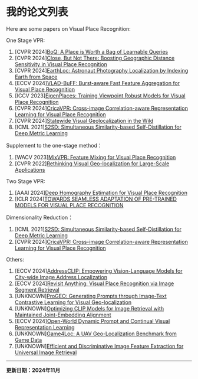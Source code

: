 # 我的论文列表

Here are some papers on  Visual Place Recognition:

One Stage VPR:
1. [CVPR 2024][BoQ: A Place is Worth a Bag of Learnable Queries](https://arxiv.org/pdf/2405.07364)
2. [CVPR 2024][Close, But Not There: Boosting Geographic Distance Sensitivity in Visual Place Recognition](https://arxiv.org/pdf/2407.02422)
3. [CVPR 2024][EarthLoc: Astronaut Photography Localization by Indexing Earth from Space](https://arxiv.org/pdf/2403.06758)
4. [ECCV 2024][VLAD-BuFF: Burst-aware Fast Feature Aggregation for Visual Place Recognition](https://arxiv.org/pdf/2409.19293)
5. [ICCV 2023][EigenPlaces: Training Viewpoint Robust Models for Visual Place Recognition](https://arxiv.org/pdf/2308.10832)
6. [CVPR 2024][CricaVPR: Cross-image Correlation-aware Representation Learning for Visual Place Recognition](https://arxiv.org/pdf/2402.19231)
7. [CVPR 2024][Statewide Visual Geolocalization in the Wild](https://arxiv.org/pdf/2409.16763)
8. [ICML 2021][S2SD: Simultaneous Similarity-based Self-Distillation for Deep Metric Learning](https://arxiv.org/pdf/2009.08348)
   
Supplement to the one-stage method：
1. [WACV 2023][MixVPR: Feature Mixing for Visual Place Recognition](https://arxiv.org/pdf/2303.02190)
2. [CVPR 2022][Rethinking Visual Geo-localization for Large-Scale Applications](https://arxiv.org/pdf/2204.02287)
   
Two Stage VPR:
1. [AAAI 2024][Deep Homography Estimation for Visual Place Recognition](https://arxiv.org/pdf/2402.16086)
2. [ICLR 2024][TOWARDS SEAMLESS ADAPTATION OF PRE-TRAINED MODELS FOR VISUAL PLACE RECOGNITION](https://arxiv.org/pdf/2402.14505)
   
Dimensionality Reduction：
1. [ICML 2021][S2SD: Simultaneous Similarity-based Self-Distillation for Deep Metric Learning](https://arxiv.org/pdf/2009.08348)
2. [CVPR 2024][CricaVPR: Cross-image Correlation-aware Representation Learning for Visual Place Recognition](https://arxiv.org/pdf/2402.19231)
   
Others:
1. [ECCV 2024][AddressCLIP: Empowering Vision-Language Models for City-wide Image Address Localization](https://arxiv.org/pdf/2407.08156)
2. [ECCV 2024][Revisit Anything: Visual Place Recognition via Image Segment Retrieval](https://arxiv.org/pdf/2409.18049)
3. [UNKNOWN][ProGEO: Generating Prompts through Image-Text Contrastive Learning for Visual Geo-localization](https://arxiv.org/pdf/2406.01906)
4. [UNKNOWN][Optimizing CLIP Models for Image Retrieval with Maintained Joint-Embedding Alignment](https://arxiv.org/pdf/2409.01936)
5. [ECCV 2024][Open-World Dynamic Prompt and Continual Visual Representation Learning](https://www.arxiv.org/pdf/2409.05312)
6. [UNKNOWN][Game4Loc: A UAV Geo-Localization Benchmark from Game Data](https://arxiv.org/pdf/2409.16925)
7. [UNKNOWN][Efficient and Discriminative Image Feature Extraction for Universal Image Retrieval](https://arxiv.org/pdf/2409.13513)

      

      

      

---
**更新日期：2024年11月**
